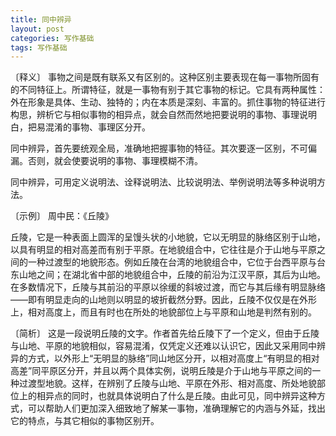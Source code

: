 ```yaml
---
title: 同中辨异
layout: post
categories: 写作基础
tags: 写作基础
---
```


〔释义〕 事物之间是既有联系又有区别的。这种区别主要表现在每一事物所固有的不同特征上。所谓特征，就是一事物有别于其它事物的标记。它具有两种属性：外在形象是具体、生动、独特的；内在本质是深刻、丰富的。抓住事物的特征进行构思，辨析它与相似事物的相异点，就会自然而然地把要说明的事物、事理说明白，把易混淆的事物、事理区分开。

同中辨异，首先要统观全局，准确地把握事物的特征。其次要逐一区别，不可偏漏。否则，就会使要说明的事物、事理模糊不清。

同中辨异，可用定义说明法、诠释说明法、比较说明法、举例说明法等多种说明方法。

〔示例〕 周中民：《丘陵》

丘陵，它是一种表面上圆浑的呈馒头状的小地貌，它以无明显的脉络区别于山地，以具有明显的相对高差而有别于平原。在地貌组合中，它往往是介于山地与平原之间的一种过渡型的地貌形态。例如丘陵在台湾的地貌组合中，它位于台西平原与台东山地之间；在湖北省中部的地貌组合中，丘陵的前沿为江汉平原，其后为山地。在多数情况下，丘陵与其前沿的平原以徐缓的斜坡过渡，而它与其后缘有明显脉络——即有明显走向的山地则以明显的坡折截然分野。因此，丘陵不仅仅是在外形上，相对高度上，而且有时也在所处的地貌部位上与平原和山地是判然有别的。

〔简析〕 这是一段说明丘陵的文字。作者首先给丘陵下了一个定义，但由于丘陵与山地、平原的地貌相似，容易混淆，仅凭定义还难以认识它，因此又采用同中辨异的方式，以外形上“无明显的脉络”同山地区分开，以相对高度上“有明显的相对高差”同平原区分开，并且以两个具体实例，说明丘陵是介于山地与平原之间的一种过渡型地貌。这样，在辨别了丘陵与山地、平原在外形、相对高度、所处地貌部位上的相异点的同时，也就具体说明白了什么是丘陵。由此可见，同中辨异这种方式，可以帮助人们更加深入细致地了解某一事物，准确理解它的内涵与外延，找出它的特点，与其它相似的事物区别开。 